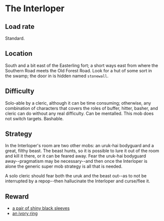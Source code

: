 # The Interloper

## Load rate

Standard.

## Location

South and a bit east of the Easterling fort; a short ways east from where the
Southern Road meets the Old Forest Road. Look for a hut of some sort in the
swamp; the door in is hidden named `stonewall`.

## Difficulty

Solo-able by a cleric, although it can be time consuming; otherwise, any
combination of characters that covers the roles of buffer, hitter, basher, and
cleric can do without any real difficulty. Can be mentalled. This mob does not
switch targets. Bashable.

## Strategy

In the Interloper's room are two other mobs: an uruk-hai bodyguard and a great,
filthy beast. The beast hunts, so it is possible to lure it out of the room and
kill it there, or it can be feared away. Fear the uruk-hai bodyguard
away--pragmatism may be necessary--and then once the Interloper is alone the
generic super mob strategy is all that is needed.

A solo cleric should fear both the uruk and the beast out--as to not be
interrupted by a repop--then hallucinate the Interloper and curse/flee it.

## Reward

* [a pair of shiny black sleeves](/docs/items/clothing.md#a-pair-of-shiny-black-sleeves)
* [an ivory ring](/docs/items/clothing.md#an-ivory-ring)
